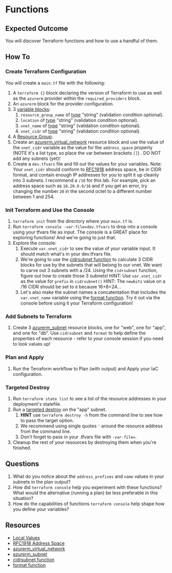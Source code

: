 # Functions

## Expected Outcome

You will discover Terraform functions and how to use a handful of them.

## How To

### Create Terraform Configuration

You will create a `main.tf` file with the following:
1. A `terraform {}` block declaring the version of Terraform to use as well as the `azurerm` provider within the `required_providers` block.
1. An `azurerm` block for the provider configuration.
1. 3 [variable blocks](https://www.terraform.io/language/values/variables):
    1. `resource_group_name` of [type](https://www.terraform.io/language/expressions/types) "string" (validation condition optional).
    1. `location` of [type](https://www.terraform.io/language/expressions/types) "string" (validation condition optional).
    1. `vnet_name` of [type](https://www.terraform.io/language/expressions/types) "string" (validation condition optional).
    1. `vnet_cidr` of [type](https://www.terraform.io/language/expressions/types) "string" (validation condition optional).
1. A [Resource Group](https://registry.terraform.io/providers/hashicorp/azurerm/latest/docs/resources/resource_group).
1. Create an [azurerm_virtual_network](https://registry.terraform.io/providers/hashicorp/azurerm/latest/docs/resources/virtual_network) resource block and use the value of the `vnet_cidr` variable as the value for the `address_space` property (NOTE it's a list type, so place the var between brackets `[]`) . DO NOT add any subnets (yet)!
1. Create a `dev.tfvars` file and fill out the values for your variables.
  Note: Your `vnet_cidr` should conform to [RFC1918](https://datatracker.ietf.org/doc/html/rfc1918#section-3) address space, be in CIDR format, and contain enough IP addresses for you to split it up cleanly into 3 subnets. I recommend a `/16` for this lab.
  For example, pick an address space such as `10.20.0.0/16` and if you get an error, try changing the number `20` in the second octet to a different number between 1 and 254.

### Init Terraform and Use the Console
1. `terraform init` from the directory where your `main.tf` is.
1. Run `terraform console -var-file=dev.tfvars` to drop into a console using your tfvars file as input. The console is a GREAT place for exploring functions! And we're going to just that.
1. Explore the console:
    1. Execute `var.vnet_cidr` to see the value of your variable input. It should match what's in your dev.tfvars file.
    1. We're going to use the [cidrsubnet function](https://www.terraform.io/language/functions/cidrsubnet) to calculate 3 CIDR blocks for use by the subnets that will belong to our vnet. We want to carve out 3 subnets with a /24. Using the `cidrsubnet` function, figure out how to create those 3 subnets!
    HINT: Use `var.vnet_cidr` as the value for `prefix` in `cidrsubnet()`
    HINT: The `newbits` value on a /16 CIDR should be set to `8` because 16+8=24...
    1. Let's also make the subnet names a concatentation that includes the `var.vnet_name` variable using the [format function](https://www.terraform.io/language/functions/format). Try it out via the console before using it your Terraform configuration!

### Add Subnets to Terraform
1. Create 3 [azurerm_subnet](https://registry.terraform.io/providers/hashicorp/azurerm/latest/docs/resources/subnet) resource blocks, one for "web", one for "app", and one for "db". Use `cidrsubnet` and `format` to help define the properties of each resource - refer to your console session if you need to look values up!

### Plan and Apply
1. Run the Terraform workflow to Plan (with output) and Apply your IaC configuration.

### Targeted Destroy
1. Run `terraform state list` to see a list of the resource addresses in your deployment's statefile.
1. Run a [targeted destroy](https://www.terraform.io/cli/commands/plan#target-address) on the "app" subnet.
    1. **HINT** use `terraform destroy -h` from the command line to see how to pass the target option.
    1. We recommend using single quotes `'` around the resource address from the command line.
    1. Don't forget to pass in your .tfvars file with `-var-file=`.
1. Cleanup the rest of your resources by destroying them when you're finished.

## Questions
1. What do you notice about the `address_prefixes` and `name` values in your subnets in the plan output?
1. How did `terraform console` help you experiment with these functions? What would the alternative (running a plan) be less preferable in this situation?
1. How do the capabilities of functions `terraform console` help shape how you define your variables?

## Resources
- [Local Values](https://www.terraform.io/language/values/locals)
- [RFC1918 Address Space](https://datatracker.ietf.org/doc/html/rfc1918#section-3)
- [azurerm_virtual_network](https://registry.terraform.io/providers/hashicorp/azurerm/latest/docs/resources/virtual_network)
- [azurerm_subnet](https://registry.terraform.io/providers/hashicorp/azurerm/latest/docs/resources/subnet)
- [cidrsubnet function](https://www.terraform.io/language/functions/cidrsubnet)
- [format function](https://www.terraform.io/language/functions/format)

